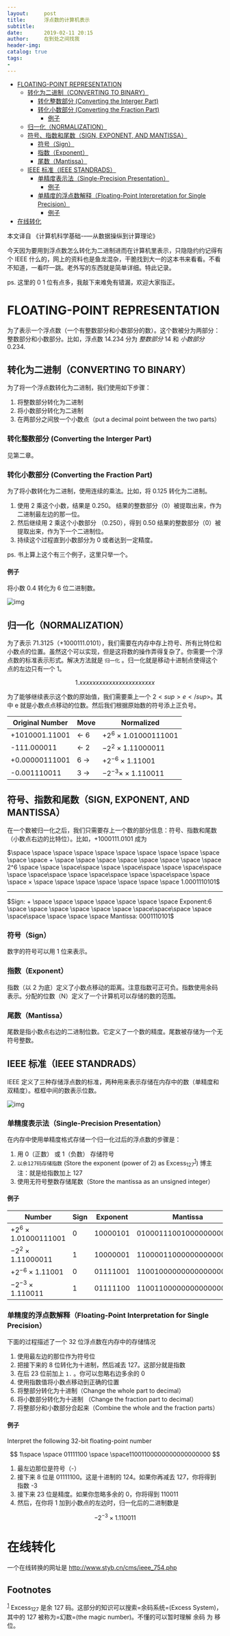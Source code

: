 ```yaml
---
layout:     post
title:      浮点数的计算机表示
subtitle:   
date:       2019-02-11 20:15
author:     在到处之间找我
header-img: 
catalog: true
tags:
- 
---
```


- [FLOATING-POINT REPRESENTATION](#floating-point-representation)
  - [转化为二进制（CONVERTING TO BINARY）](#转化为二进制converting-to-binary)
    - [转化整数部分 (Converting the Interger Part)](#转化整数部分-converting-the-interger-part)
    - [转化小数部分 (Converting the Fraction Part)](#转化小数部分-converting-the-fraction-part)
      - [例子](#例子)
  - [归一化（NORMALIZATION）](#归一化normalization)
  - [符号、指数和尾数（SIGN, EXPONENT, AND MANTISSA）](#符号指数和尾数sign-exponent-and-mantissa)
    - [符号（Sign）](#符号sign)
    - [指数（Exponent）](#指数exponent)
    - [尾数（Mantissa）](#尾数mantissa)
  - [IEEE 标准（IEEE STANDRADS）](#ieee-标准ieee-standrads)
    - [单精度表示法（Single-Precision Presentation）](#单精度表示法single-precision-presentation)
      - [例子](#例子-1)
    - [单精度的浮点数解释（Floating-Point Interpretation for Single Precision）](#单精度的浮点数解释floating-point-interpretation-for-single-precision)
      - [例子](#例子-2)
- [在线转化](#在线转化)

本文译自 《计算机科学基础-&#x2013;&#x2014;从数据操纵到计算理论》

今天因为要用到浮点数怎么转化为二进制进而在计算机里表示，只隐隐约约记得有个 IEEE 什么的，网上的资料也是鱼龙混杂，干脆找到大一的这本书来看看。不看不知道，一看吓一跳。老外写的东西就是简单详细。特此记录。

ps. 这里的 0 1 位有点多，我敲下来难免有错漏，欢迎大家指正。


<a id="floating-point-representation"></a>

# FLOATING-POINT REPRESENTATION

为了表示一个浮点数（一个有整数部分和小数部分的数）。这个数被分为两部分：整数部分和小数部分。比如，浮点数 14.234 分为 *整数部分* 14 和 *小数部分* 0.234.


<a id="转化为二进制converting-to-binary"></a>

## 转化为二进制（CONVERTING TO BINARY）

为了将一个浮点数转化为二进制，我们使用如下步骤：

1.  将整数部分转化为二进制
2.  将小数部分转化为二进制
3.  在两部分之间放一个小数点（put a decimal point between the two parts）


<a id="转化整数部分-converting-the-interger-part"></a>

### 转化整数部分 (Converting the Interger Part)

见第二章。


<a id="转化小数部分-converting-the-fraction-part"></a>

### 转化小数部分 (Converting the Fraction Part)

为了将小数转化为二进制，使用连续的乘法。比如，将 0.125 转化为二进制。

1.  使用 2 乘这个小数，结果是 0.250。 结果的整数部分（0）被提取出来，作为二进制最左边的那一位。
2.  然后继续用 2 乘这个小数部分 （0.250），得到 0.50 结果的整数部分（0）被提取出来，作为下一个二进制位。
3.  持续这个过程直到小数部分为 0 或者达到一定精度。

ps. 书上算上这个有三个例子，这里只举一个。


<a id="例子"></a>

#### 例子

将小数 0.4 转化为 6 位二进制数。

![img](https://raw.githubusercontent.com/Ynjxsjmh/ynjxsjmh.github.io/master/img/2018/2018-12-04-01-01.png "在这里插入图片描述")


<a id="归一化normalization"></a>

## 归一化（NORMALIZATION）

为了表示 71.3125（+1000111.0101），我们需要在内存中存上符号、所有比特位和小数点的位置。虽然这个可以实现，但是这将数的操作弄得复杂了。你需要一个浮点数的标准表示形式。解决方法就是 `归一化` 。归一化就是移动十进制点使得这个点的左边只有一个 1。

$$ 1.xxxxxxxxxxxxxxxxxxxxxxx $$

为了能够继续表示这个数的原始值，我们需要乘上一个 $2<sup>e</sup>$。其中 e 就是小数点点移动的位数。然后我们根据原始数的符号添上正负号。

| **Original Number** | **Move**    | **Normalized**           |
|------------------- |----------- |------------------------ |
| +1010001.11001      | $\gets$ 6 | $+2^6$ × 1.01000111001 |
| -111.000011         | $\gets$ 2 | $-2^2$ × 1.11000011   |
| +0.00000111001      | 6 $\to$   | $+2^{-6}$ × 1.11001   |
| -0.001110011        | 3 $\to$   | $-2^{-3} ×$ × 1.110011 |


<a id="符号指数和尾数sign-exponent-and-mantissa"></a>

## 符号、指数和尾数（SIGN, EXPONENT, AND MANTISSA）

在一个数被归一化之后，我们只需要存上一个数的部分信息：符号、指数和尾数（小数点右边的比特位）。比如，+1000111.0101 成为

$\space \space \space \space \space \space \space \space \space \space \space \space + \space \space \space \space \space \space \space \space 2^6 \space \space \space\space \space \space\space \space \space\space \space \space\space \space \space\space \space \space\space \space \space × \space \space \space \space \space \space \space 1.0001110101$

---

$Sign: + \space \space \space \space \space \space \space Exponent:6 \space \space \space \space \space \space \space\space\space \space \space\space \space \space \space Mantissa: 0001110101$


<a id="符号sign"></a>

### 符号（Sign）

数字的符号可以用 1 位来表示。


<a id="指数exponent"></a>

### 指数（Exponent）

指数（以 2 为底）定义了小数点移动的距离。注意指数可正可负。指数使用余码表示。分配的位数（N）定义了一个计算机可以存储的数的范围。


<a id="尾数mantissa"></a>

### 尾数（Mantissa）

尾数是指小数点右边的二进制位数。它定义了一个数的精度。尾数被存储为一个无符号整数。


<a id="ieee-标准ieee-standrads"></a>

## IEEE 标准（IEEE STANDRADS）

IEEE 定义了三种存储浮点数的标准，两种用来表示存储在内存中的数（单精度和双精度）。框框中间的数表示位数。

![img](https://raw.githubusercontent.com/Ynjxsjmh/ynjxsjmh.github.io/master/img/2018/2018-12-04-01-02.png "在这里插入图片描述")


<a id="单精度表示法single-precision-presentation"></a>

### 单精度表示法（Single-Precision Presentation）

在内存中使用单精度格式存储一个归一化过后的浮点数的步骤是：

1.  用 0（正数） 或 1（负数） 存储符号
2.  `以余127码存储指数` (Store the exponent (power of 2) as Excess<sub>127</sub><sup><a id="fnr.1" class="footref" href="#fn.1">1</a></sup>) 博主注：就是给指数加上 127
3.  使用无符号整数存储尾数（Store the mantissa as an unsigned integer）


<a id="例子-1"></a>

#### 例子

| **Number**               | **Sign** | **Exponent** | **Mantissa**            |
|------------------------ |-------- |------------ |----------------------- |
| $+2^6$ × 1.01000111001 | 0        | 10000101     | 01000111001000000000000 |
| $-2^2$ × 1.11000011   | 1        | 10000001     | 11000011000000000000000 |
| $+2^{-6}$ × 1.11001   | 0        | 01111001     | 11001000000000000000000 |
| $-2^{-3}$ × 1.110011  | 1        | 01111100     | 11001100000000000000000 |


<a id="单精度的浮点数解释floating-point-interpretation-for-single-precision"></a>

### 单精度的浮点数解释（Floating-Point Interpretation for Single Precision）

下面的过程描述了一个 32 位浮点数在内存中的存储情况

1.  使用最左边的那位作为符号位
2.  把接下来的 8 位转化为十进制，然后减去 127。这部分就是指数
3.  在后 23 位前加上 `1.` 。你可以忽略右边多余的 0
4.  使用指数值将小数点移动到正确的位置
5.  将整部分转化为十进制（Change the whole part to decimal）
6.  将小数部分转化为十进制 （Change the fraction part to decimal）
7.  将整部分和小数部分合起来（Combine the whole and the fraction parts）


<a id="例子-2"></a>

#### 例子

Interpret the following 32-bit floating-point number

$$ 1\space \space 01111100 \space \space11001100000000000000000 $$

1.  最左边那位是符号（-）
2.  接下来 8 位是 01111100。这是十进制的 124。如果你再减去 127，你将得到 指数 -3
3.  接下来 23 位是精度。如果你忽略多余的 0，你将得到 110011
4.  然后，在你将 1 加到小数点的左边时，归一化后的二进制数是

$$ -2^{-3} × 1.110011 $$


<a id="在线转化"></a>

# 在线转化

一个在线转换的网址是 <http://www.styb.cn/cms/ieee_754.php>

## Footnotes

<sup><a id="fn.1" class="footnum" href="#fnr.1">1</a></sup> Excess<sub>127</sub> 是余 127 码。这部分的知识可以搜索=余码系统=(Excess System)，其中的 127 被称为=幻数=(the magic number)。不懂的可以暂时理解 余码 为 移位。